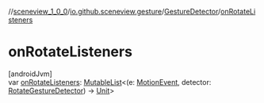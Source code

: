 //[sceneview_1_0_0](../../../index.md)/[io.github.sceneview.gesture](../index.md)/[GestureDetector](index.md)/[onRotateListeners](on-rotate-listeners.md)

# onRotateListeners

[androidJvm]\
var [onRotateListeners](on-rotate-listeners.md): [MutableList](https://kotlinlang.org/api/latest/jvm/stdlib/kotlin.collections/-mutable-list/index.html)&lt;(e: [MotionEvent](https://developer.android.com/reference/kotlin/android/view/MotionEvent.html), detector: [RotateGestureDetector](../-rotate-gesture-detector/index.md)) -&gt; [Unit](https://kotlinlang.org/api/latest/jvm/stdlib/kotlin/-unit/index.html)&gt;
